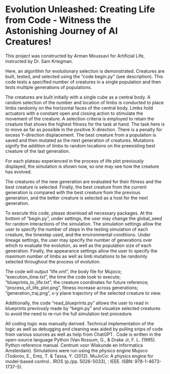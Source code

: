# Evolution Unleashed: Creating Life from Code - Witness the Astonishing Journey of AI Creatures!


This project was constructed by Arman Moussavi for Artificial Life, instructed by Dr. Sam Kriegman.

Here, an algorithm for evolutionary selection is demonstrated.
Creatures are built, tested, and selected using the “code begin.py” (see description). This code tests a specified number of creatures in a single population and then tests multiple generations of populations. 

The creatures are built initially with a single cube as a central body. A random selection of the number and location of limbs is conducted to place limbs randomly on the horizontal faces of the central body. Limbs hold actuators with a constant open and closing action to stimulate the movement of the creature. A selection criteria is employed to retain the creature that shows the highest fitness for the task at hand. The task here is to move as far as possible in the positive X-direction. There is a penalty for excess Y-direction displacement. The best creature from a population is saved and then mutated as the next generation of creatures. Mutations signify the addition of limbs to random locations on the preexisting best creature of the last generation. 

For each plateau experienced in the process of life plot previously displayed, the simulation is shown now, so one may see how the creature has evolved.

The creatures of the new generation are evaluated for their fitness and the best creature is selected. Finally, the best creature from the current generation is compared with the best creature from the previous generation, and the better creature is selected as a host for the next generation.


To execute this code, please download all necessary packages. At the bottom of “begin.py”, under settings, the user may change the global_seed for random interactions of the simulation. The simulation settings allow the user to specify the number of steps in the testing simulation of each creature, the timestep used, and the environmental conditions. Under lineage settings, the user may specify the number of generations over which to evaluate the evolution, as well as the population size of each generation. Finally, the appearance settings allow the user to specify the maximum number of limbs as well as limb mutations to be randomly selected throughout the process of evolution.


The code will output “life.xml”, the body file for Mujoco; “execution_time.txt”, the time the code took to execute; “blueprints_to_life.txt”, the creature coordinates for future reference; “process_of_life_plot.png”, fitness increase across generations; “generation_traj.png”, x-y plane trajectory of the selected creature to view.


Additionally, the code “read_blueprints.py” allows the user to read in blueprints previously made by “begin.py” and visualize selected creatures to avoid the need to re-run the full simulation test procedure.


All coding logic was manually derived. Technical implementation of the logic as well as debugging and cleaning was aided by pulling snips of code from various sources as well as help from ChatGPT. 
Code is written in the open-source language Python (Van Rossum, G., & Drake Jr, F. L. (1995). Python reference manual. Centrum voor Wiskunde en Informatica Amsterdam). Simulations were run using the physics engine Mujoco (Todorov, E., Erez, T. & Tassa, Y. (2012). MuJoCo: A physics engine for model-based control.. IROS (p./pp. 5026-5033), : IEEE. ISBN: 978-1-4673-1737-5). 


